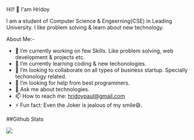  Hi!! 👋 I'am Hridoy
 
 I am a student of Computer Science & Engeerning(CSE) in Leading University. I like problem solving & learn about new technology.

   About Me:-

- 🔭 I’m currently working on few Skills. Like problem solving, web development & projects etc. 
- 🌱 I’m currently learning coding & new techonologies.
- 👯 I’m looking to collaborate on all types of business startup. Specially techonology related. 
- 🤔 I’m looking for help from best programmers.
- 💬 Ask me about technologies. 
- 📫 How to reach me: 
   hridoypaul@gmail.com
- ⚡ Fun fact: Even the Joker is jealous of my smile😄.





##Github Stats

<img align="center" src="https://github-readme-stats.vercel.app/api?
 username=hridoypaul71&count_private=true&title_color=FD9047&icon_color=FD9047&text_color=0C2233&custom_title=Hridoy+paul71's
   +GitHub+Stas" />
